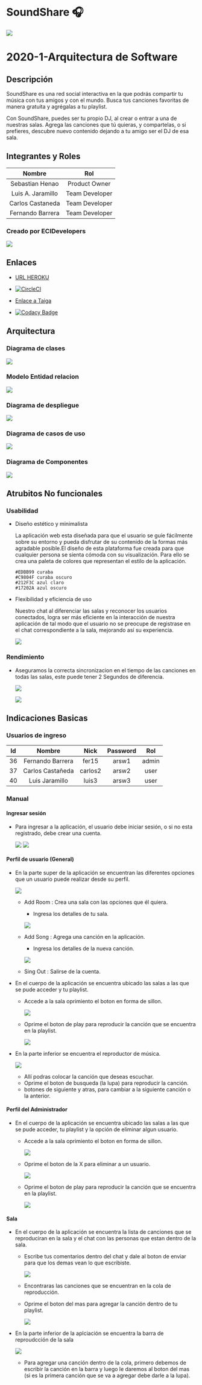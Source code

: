 # SoundShare :headphones:

   ![](img/logo4.png)

# 2020-1-Arquitectura de Software

## Descripción

SoundShare es una red social interactiva en la que podrás compartir tu música con tus amigos y con el mundo. Busca tus canciones favoritas de manera gratuita y agrégalas a tu playlist. 

Con SoundShare, puedes ser tu propio DJ, al crear o entrar a una de nuestras salas. Agrega las canciones que tú quieras, y compartelas, o si prefieres, descubre nuevo contenido dejando a tu amigo ser el DJ de esa sala.

## Integrantes y Roles

|     Nombre    |     Rol         |
|:--------------:|:-------------: |
|Sebastian Henao|Product Owner    |
|Luis A. Jaramillo|Team Developer |
|Carlos Castaneda|Team Developer  |
|Fernando Barrera|Team Developer  |


### Creado por ECIDevelopers 

   ![](img/logoECI.png)

## Enlaces 

+ [URL HEROKU](https://soundsharearsw.herokuapp.com/)

+ [![CircleCI](https://circleci.com/gh/EciDevelopers/SoundShare.svg?style=svg)](https://circleci.com/gh/EciDevelopers/SoundShare)

+ [Enlace a Taiga](https://tree.taiga.io/project/luisalejandrojaramillo-soundshare/backlog)

+ [![Codacy Badge](https://app.codacy.com/project/badge/Grade/f26f9ea7f6ff473c9ccc498d55dabbed)](https://www.codacy.com/gh/EciDevelopers/SoundShare?utm_source=github.com&amp;utm_medium=referral&amp;utm_content=EciDevelopers/SoundShare&amp;utm_campaign=Badge_Grade)

## Arquitectura

### Diagrama de clases

![](img/DiagramaClases.png)

### Modelo Entidad relacion

![](img/dbmod2.png)

### Diagrama de despliegue

![](img/DiagramaDespliegue.png)

### Diagrama de casos de uso

![](img/CasoDeUso.png)

### Diagrama de Componentes

![](img/DiagramaComponentes.png)

## Atrubitos No funcionales

### Usabilidad
* Diseño estético y minimalista

    La aplicación web esta diseñada para que el usuario se guíe fácilmente sobre su entorno y pueda disfrutar de su contenido de la formas más agradable posible.El diseño de esta plataforma fue creada para que cualquier persona se sienta cómoda con su visualización. Para ello se crea una paleta de colores que representan el estilo de la aplicación.
    ```
    #EDBB99 curaba
    #C9804F curaba oscuro
    #212F3C azul claro
    #17202A azul oscuro
    ```
* Flexibilidad y eficiencia de uso

    Nuestro chat al diferenciar las salas y reconocer los usuarios conectados, logra ser más eficiente en la interacción de nuestra aplicación de tal modo que el usuario no se preocupe de registrase en el chat correspondiente a la sala, mejorando así su experiencia. 
    
    ![](img/cuerpochatsala.png)

### Rendimiento
* Aseguramos la correcta sincronizacion en el tiempo de las canciones en todas las salas, este puede tener 2 Segundos de diferencia.
    
    ![](img/sincronizacionFer.png)
    
    ![](img/sincronizacionLuis.png)

## Indicaciones Basicas

### Usuarios de ingreso

|     Id         |     Nombre     |     Nick       |     Password   |     Rol        |
|:--------------:|:--------------:|:-------------: |:--------------:|:-------------: |
|      36        | Fernando Barrera|     fer15     |      arsw1     |      admin     |
|      37        | Carlos Castañeda|     carlos2   |      arsw2     |      user      |
|      40        | Luis Jaramillo  |      luis3    |      arsw3     |      user      |

### Manual

#### Ingresar sesión

* Para ingresar a la aplicación, el usuario debe iniciar sesión, o si no esta registrado, debe crear una cuenta.

    ![](img/iniciosesion.png) ![](img/registrarse.png)

#### Perfil de usuario (General)

* En la parte super de la aplicación se encuentran las diferentes opciones que un usuario puede realizar desde su perfil.

   ![](img/barrasuperior.png)
   
  * Add Room : Crea una sala con las opciones que él quiera.
    * Ingresa los detalles de tu sala.
    
    ![](img/addroom.png)
    
  * Add Song : Agrega una canción en la aplicación.
    * Ingresa los detalles de la nueva canción.
    
    ![](img/addsong.png)
         
  * Sing Out : Salirse de la cuenta.
  
* En el cuerpo de la aplicación se encuentra ubicado las salas a las que se pude acceder y tu playlist.
  
  * Accede a la sala oprimiento el boton en forma de sillon.
  
    ![](img/cuerposala.png)
  
  * Oprime el boton de play para reproducir la canción que se encuentra en la playlist.
  
    ![](img/cuerpoplaylistuser.png)
  
* En la parte inferior se encuentra el reproductor de música.
   
  ![](img/barrainferior.png)
   
  * Allí podras colocar la canción que deseas escuchar.
  * Oprime el boton de busqueda (la lupa) para reproducir la canción.
  * botones de siguiente y atras, para cambiar a la siguiente canción o la anterior.
  
#### Perfil del Administrador

* En el cuerpo de la aplicación se encuentra ubicado las salas a las que se pude acceder, tu playlist y la opción de eliminar algun usuario.
  
  * Accede a la sala oprimiento el boton en forma de sillon.
  
    ![](img/cuerposalaadmin.png)
  
  * Oprime el boton de la X para eliminar a un usuario.
  
    ![](img/cuerpouseradmin.png)
  
  * Oprime el boton de play para reproducir la canción que se encuentra en la playlist.
  
    ![](img/cuerpoplaylistuser.png)


#### Sala

* En el cuerpo de la aplicación se encuentra la lista de canciones que se reproduciran en la sala y el chat con las personas que estan dentro de la sala.

  * Escribe tus comentarios dentro del chat y dale al boton de enviar para que los demas vean lo que escribiste.
  
    ![](img/cuerpochatsala.png)
    
  * Encontraras las canciones que se encuentran en la cola de reproducción.
  * Oprime el boton del mas para agregar la canción dentro de tu playlist.
  
    ![](img/cuerpocancionessala.png)
  
* En la parte inferior de la aplciación se encuentra la barra de reproudcción de la sala

  ![](img/barrainferiorsala.png)

  * Para agregar una canción dentro de la cola, primero debemos de escribir la canción en la barra y luego le daremos al boton del mas (si es la primera canción que se va a agregar debe darle a la lupa).
  
   


 
